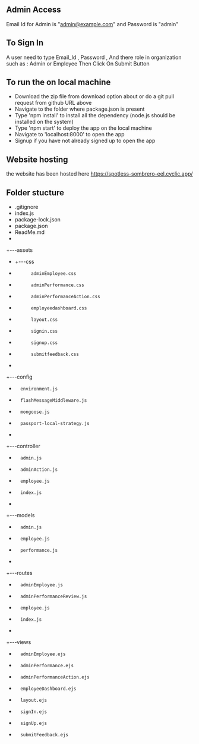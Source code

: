 
## Admin Access
Email Id for Admin is "admin@example.com" and Password is "admin" 

## To Sign In 
A user need to type Email_Id , Password , And there role in organization such as : Admin or Employee
Then Click On Submit Button

## To run the on local machine

* Download the zip file from download option about or do a git pull request from github URL above
* Navigate to the folder where package.json is present
* Type 'npm install' to install all the dependency (node.js should be installed on the system)
* Type 'npm start' to deploy the app on the local machine
* Navigate to 'localhost:8000' to open the app
* Signup if you have not already signed up to open the app

## Website hosting
the website has been hosted here https://spotless-sombrero-eel.cyclic.app/

## Folder stucture
*   .gitignore
*   index.js
*   package-lock.json
*   package.json
*   ReadMe.md
*   
+---assets
*   +---css
*           adminEmployee.css
*           adminPerformance.css
*           adminPerformanceAction.css
*           employeedashboard.css
*           layout.css
*           signin.css
*           signup.css
*           submitfeedback.css
*           
+---config
*       environment.js
*       flashMessageMiddleware.js
*       mongoose.js
*       passport-local-strategy.js
*       
+---controller
*       admin.js
*       adminAction.js
*       employee.js
*       index.js
*       
+---models
*       admin.js
*       employee.js
*       performance.js
*       
+---routes
*       adminEmployee.js
*       adminPerformanceReview.js
*       employee.js
*       index.js
*       
+---views
*       adminEmployee.ejs
*       adminPerformance.ejs
*       adminPerformanceAction.ejs
*       employeeDashboard.ejs
*       layout.ejs
*       signIn.ejs
*       signUp.ejs
*       submitFeedback.ejs

